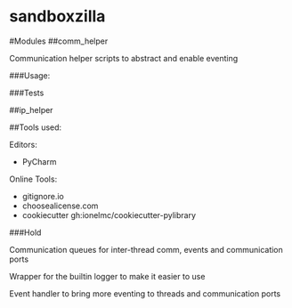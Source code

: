 # sandboxzilla 

#Modules
##comm_helper

Communication helper scripts to abstract and enable eventing

###Usage:

###Tests

##ip_helper

##Tools used:

Editors:
  - PyCharm

Online Tools:
  - gitignore.io
  - choosealicense.com
  - cookiecutter gh:ionelmc/cookiecutter-pylibrary

###Hold

Communication queues for inter-thread comm, events and communication ports

Wrapper for the builtin logger to make it easier to use

Event handler to bring more eventing to threads and communication ports
